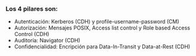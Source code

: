 ### Los 4 pilares son:
* Autenticación: Kerberos (CDH) y profile-username-password (CM)
* Autorización: Mensajes POSIX, Access list control y Role based Access Control (CDH)
* Auditoría: Navigator (CDH)
* Confidencialidad: Encripción para Data-In-Transit y Data-at-Rest (CDH)
